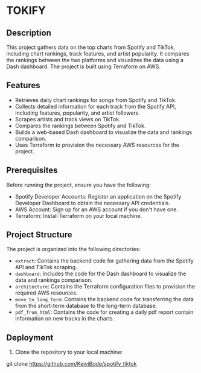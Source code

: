 # TOKIFY

## Description

This project gathers data on the top charts from Spotify and TikTok, including chart rankings, track features, and artist popularity. It compares the rankings between the two platforms and visualizes the data using a Dash dashboard. The project is built using Terraform on AWS.

## Features

- Retrieves daily chart rankings for songs from Spotify and TikTok.
- Collects detailed information for each track from the Spotify API, including features, popularity, and artist followers.
- Scrapes artists and track views on TikTok.
- Compares the rankings between Spotify and TikTok.
- Builds a web-based Dash dashboard to visualize the data and rankings comparison.
- Uses Terraform to provision the necessary AWS resources for the project.

## Prerequisites

Before running the project, ensure you have the following:

- Spotify Developer Accounts: Register an application on the Spotify Developer Dashboard to obtain the necessary API credentials.
- AWS Account: Sign up for an AWS account if you don't have one.
- Terraform: Install Terraform on your local machine.

## Project Structure

The project is organized into the following directories:

- `extract`: Contains the backend code for gathering data from the Spotify API and TikTok scraping.
- `dashboard`: Includes the code for the Dash dashboard to visualize the data and rankings comparison.
- `architecture`: Contains the Terraform configuration files to provision the required AWS resources.
- `move_to_long_term`: Contains the backend code for transferring the data from the short-term database to the long-term database.
- `pdf_from_html`: Contains the code for creating a daily pdf report contain information on new tracks in the charts.

## Deployment

1. Clone the repository to your local machine:

git clone https://github.com/KejviBode/spotify_tiktok

